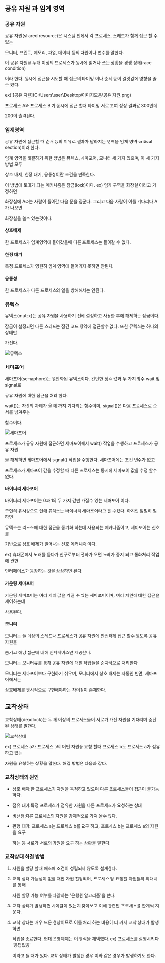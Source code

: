 ## 공유 자원 과 임계 영역



### 공유 자원

공유 자원(shared resource)은 시스템 안에서 각 프로세스, 스레드가 함께 접근 할 수 있는

모니터, 프린트, 메모리, 파일, 데이터 등의 자원이나 변수를 말한다.

이 공유 자원을 두개 이상의 프로세스가 동시에 읽거나  쓰는 상황을 경쟁 상태(race condition)

이라 한다. 동시에 접근을 시도할 때 접근의 타이밍 이나 순서 등이 결괏값에 영향을 줄 수 있다.



ex)![공유 자원](C:\Users\user\Desktop\이미지모음\공유 자원.png)



프로세스 A와 프로세스 B 가 동시에 접근 할때 타이밍 서로 꼬여 정상 결과값 300인데

200이 출력된다.



### 임계영역

공유 자원에 접근할 때 순서 등의 이유로 결과가 달라지는 영역을 임계 영역(critical section)이라 한다.

임계 영역을 해결하기 위한 방법은 뮤텍스, 세마포어, 모니터 세 가지 있으며, 이 세 가지 방법 모두

상호 배제, 한정 대기, 융통성이란 조건을 만족한다.



이 방법에 토대가 되는 메커니즘은 잠금(lock)이다. ex) 임계 구역을 화장실 이라고 가정하면

화장실에 A라는 사람이 들어간 다음 문을 잠군다. 그리고 다음 사람이 이를 기다리다 A가 나오면

화장실을 쓸수 있는것이다.



#### 상호배제

한 프로세스가 임계영역에 들어갔을때 다른 프로세스는 들어갈 수 없다.

#### 한정 대기

특정 프로세스가 영원히 임계 영역에 들어가지 못하면 안된다.

#### 융통성

한 프로세스가 다른 프로세스의 일을 방해해서는 안된다.



### 뮤텍스

뮤텍스(mutex)는 공유 자원을 사용하기 전에 설정하고 사용한 후에 해제하는 잠금이다.

잠금이 설정되면 다른 스레드는 잠긴 코드 영역에 접근할수 없다. 또한 뮤텍스는 하나의 상태만

가진다.



![뮤텍스](C:\Users\user\Desktop\이미지모음\뮤텍스.png)



### 세마포어

세마포어(semaphore)는 일반화된 뮤텍스이다. 간단한 정수 값과 두 가지 함수 wait 및 signal로

공유 자원에 대한 접근을 처리 한다.

wait()는 자신의 차례가 올 때 까지 기다리는 함수이며, signal()은 다음 프로세스로 순서를 넘겨주는

함수이다.

![세마포어](C:\Users\user\Desktop\이미지모음\세마포어.png)

프로세스가 공유 자원에 접근하면 세마포어에서 wait() 작업을 수행하고 프로세스가 공유 자원

을 해제하면 세마포어에서 signal() 작업을 수행한다. 세마포어에는 조건 변수가 없고

프로세스가 세마포어 값을 수정할 때 다른 프로세스는 동시에 세마포어 값을 수정 할수 없다.



#### 바이너리 세마포어

바이너리 세마포어는 0과 1의 두 가지 값만 가질수 있는 세마포어 이다.

구현의 유사성으로 인해 뮤텍스는 바이너리 세마포어라고 할 수있다. 하지만 엄밀히 말하면

뮤텍스는 리소스에 대한 접근을 동기화 하는데 사용되는 메커니즘이고, 세마포어는 신호를

기반으로 상호 배제가 일어나는 신호 메커니즘 이다.



ex) 휴대폰에서 노래를 듣다가 친구로부터 전화가 오면 노래가 중지 되고 통화처리 작업에 관한

인터페이스가 등장하는 것을 상상하면 된다.



#### 카운팅 세마포어

카운팅 세마포어는 여러 개의 값을 가질 수 있는 세마포어이며, 여러 자원에 대한 접근을 제어하는데

사용된다.



#### 모니터

모니터는 둘 이상의 스레드나 프로세스가 공유 자원에 안전하게 접근 할수 있도록 공유 자원을

숨기고 해당 접근에 대해 인퍼페이스만 제공한다.

모니터는 모니터큐를 통해 공유 자원에 대한 작업들을 순차적으로 처리한다.

모니터는 세마포어보다 구현하기 쉬우며, 모니터에서 상호 배제는 자동인 반면, 세마포어에서는

상호배제를 명시적으로 구현해야하는 차이점이 존재한다.



## 교착상태

교착상태(deadlock)는 두 개 이상의 프로세스들이 서로가 가진 자원을 기다리며 중단된 상태를 말한다.

![교착상태](C:\Users\user\Desktop\이미지모음\교착상태.jpeg)

ex) 프로세스 a가 프로세스 b의 어떤 자원을 요청 할때 프로세스 b도 프로세스 a가 점유하고 있는

자원을 요청하는 상황을 말한다. 해결 방법은 다음과 같다.



### 교착상태의 원인

* 상호 배제:한 프로세스가 자원을 독점하고 있으며 다른 프로세스들이 접근이 불가능하다.

* 점유 대기:특정 프로세스가 점유한 자원을 다른 프로세스가 요청하는 상태

* 비선점:다른 프로세스의 자원을 강제적으로 가져 올수 없다.

* 환형 대기: 프로세스 a는 프로세스 b를 요구 하고, 프로세스 b는 프로세스 a의 자원을 요구

  하는 등 서로가 서로의 자원을 요구 하는 상황을 말한다.



### 교착상태 해결 방법

1. 자원을 할당 할때 애초에 조건이 성립되지 않도록 설계한다.

2. 교착 상태 가능성이 없을 때만 자원 할당되며, 프로세스 당 요청할 자원들의 최대치를 통해

   자원 할당 가능 여부를 파앍하는 '은행원 알고리즘'을 쓴다.

3. 교착 상태가 발생하면 사이클이 있는지 찾아보고 이에 관련된 프로세스를 한개씩 지운다.

4. 교착 상태는 매우 드문 현상이므로 이를 처리 하는 비용이 더 커서 교착 상태가 발생하면

   작업을 종료한다. 현대 운영체제는 이 방식을 채택했다. ex) 프로세스를 실행시키다 '응답없음'

   이라고 뜰 때가 있다. 교착 상태가 발생한 경우 이와 같은 경우가 발생하기도 한다.


